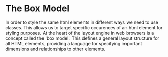 # The Box Model

In order to style the same html elements in different ways we need to use classes. This allows us to target specific occurences of an html element for styling purposes. At the heart of the layout engine in web browsers is a concept called the 'box model'. This defines a general layout structure for all HTML elements, providing a language for specifying important dimensions and relationships to other elements.